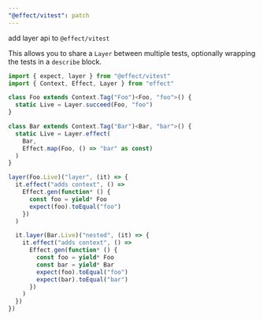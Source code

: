```yaml
---
"@effect/vitest": patch
---
```


add layer api to `@effect/vitest`

This allows you to share a `Layer` between multiple tests, optionally wrapping
the tests in a `describe` block.

```ts
import { expect, layer } from "@effect/vitest"
import { Context, Effect, Layer } from "effect"

class Foo extends Context.Tag("Foo")<Foo, "foo">() {
  static Live = Layer.succeed(Foo, "foo")
}

class Bar extends Context.Tag("Bar")<Bar, "bar">() {
  static Live = Layer.effect(
    Bar,
    Effect.map(Foo, () => "bar" as const)
  )
}

layer(Foo.Live)("layer", (it) => {
  it.effect("adds context", () =>
    Effect.gen(function* () {
      const foo = yield* Foo
      expect(foo).toEqual("foo")
    })
  )

  it.layer(Bar.Live)("nested", (it) => {
    it.effect("adds context", () =>
      Effect.gen(function* () {
        const foo = yield* Foo
        const bar = yield* Bar
        expect(foo).toEqual("foo")
        expect(bar).toEqual("bar")
      })
    )
  })
})
```

